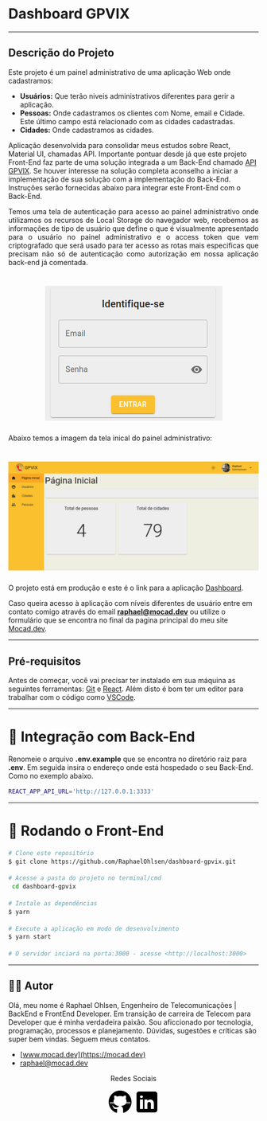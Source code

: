 # Dashboard GPVIX
---
<h2>Descrição do Projeto</h2>
<p>
Este projeto é um painel administrativo de uma aplicação Web onde cadastramos:
</p>

- **Usuários:** Que terão niveis administrativos diferentes para gerir a aplicação.
- **Pessoas:** Onde cadastramos os clientes com Nome, email e Cidade. Este último campo está relacionado com as cidades cadastradas.
- **Cidades:** Onde cadastramos as cidades.

Aplicação desenvolvida para consolidar meus estudos sobre React, Material UI, chamadas API. Importante pontuar desde já que este projeto Front-End faz parte de uma solução integrada a um Back-End chamado [API GPVIX](https://github.com/RaphaelOhlsen/api-gpvix). Se houver interesse na solução completa aconselho a iniciar a implementação de sua solução com a implementação do Back-End. Instruções serão fornecidas abaixo para integrar este Front-End com o Back-End.


<p align="justify">
Temos uma tela de autenticação para acesso ao painel administrativo onde utilizamos os recursos de Local Storage do navegador web, recebemos as informações de tipo de usuário que define o que é visualmente apresentado para o usuário no painel administrativo e o access token que vem criptografado que será usado para ter acesso as rotas mais especificas que precisam não só de autenticação como autorização em nossa aplicação back-end já comentada.
</p>

<h1 align="center">
  <img alt="login" title="#login" src="./git/login.png" />
</h1>

<p align="justify">Abaixo temos a imagem da tela inical do painel administrativo:</p>

<h1 align="center">
  <img alt="logo" title="#logo" src="./git/dashboard.png" />
</h1>

O projeto está em produção e este é o link para a aplicação [Dashboard](https://starfish-app-wyn79.ondigitalocean.app/).

Caso queira acesso à aplicação com níveis diferentes de usuário entre em contato comigo através do email **raphael@mocad.dev** ou utilize o formulário que se encontra no final da pagina principal do meu site [Mocad.dev](https://mocad.dev/#contato).

---
<h2>Pré-requisitos</h2>

Antes de começar, você vai precisar ter instalado em sua máquina as seguintes ferramentas:
[Git](https://git-scm.com) e [React](https://pt-br.reactjs.org/).
Além disto é bom ter um editor para trabalhar com o código como [VSCode](https://code.visualstudio.com/).

---
# 🧩 Integração com Back-End 
Renomeie o arquivo **.env.example** que se encontra no diretório raiz para **.env**. Em seguida insira o endereço onde está hospedado o seu Back-End. Como no exemplo abaixo.
```bash
REACT_APP_API_URL='http://127.0.0.1:3333'
```

---
# 🎲 Rodando o Front-End


```bash
# Clone este repositório
$ git clone https://github.com/RaphaelOhlsen/dashboard-gpvix.git

# Acesse a pasta do projeto no terminal/cmd
 cd dashboard-gpvix

# Instale as dependências
$ yarn

# Execute a aplicação em modo de desenvolvimento
$ yarn start

# O servidor inciará na porta:3000 - acesse <http://localhost:3000>

```
---
<a id="-autor"></a>
## 👨‍💻 Autor
Olá, meu nome é Raphael Ohlsen, Engenheiro de Telecomunicações | BackEnd e FrontEnd Developer. Em transição de carreira de Telecom para Developer que é minha verdadeira paixão. Sou aficcionado por tecnologia, programação, processos e planejamento. Dúvidas, sugestões e críticas são super bem vindas. Seguem meus contatos.

- [www.mocad.dev](https://mocad.dev)
- [raphael@mocad.dev](raphael@mocad.dev)

<p align="center">Redes Sociais</p>
<p align="center">
  <a href= "https://github.com/RaphaelOhlsen"><img alt="" src="./git/github.png"></a>
  <a href= "https://www.linkedin.com/in/raphael-bernardo-ohlsen-79115689/"><img alt="" src="./git/linkedin.png"></a>
</p>

